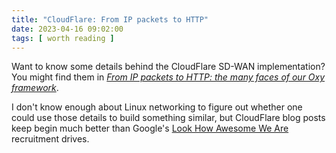 ```yaml
---
title: "CloudFlare: From IP packets to HTTP"
date: 2023-04-16 09:02:00
tags: [ worth reading ]
---
```

Want to know some details behind the CloudFlare SD-WAN implementation? You might find them in _[From IP packets to HTTP: the many faces of our Oxy framework](https://blog.cloudflare.com/from-ip-packets-to-http-the-many-faces-of-our-oxy-framework/)_.

I don't know enough about Linux networking to figure out whether one could use those details to build something similar, but CloudFlare blog posts keep begin much better than Google's [Look How Awesome We Are](https://blog.ipspace.net/2020/11/worth-reading-ai-replication-self-promotion.html) recruitment drives.
